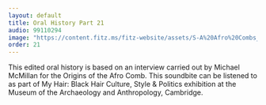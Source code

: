 ```yaml
---
layout: default
title: Oral History Part 21
audio: 99110294
image: "https://content.fitz.ms/fitz-website/assets/S-A%20Afro%20Combs_2013_03_mdb56-16-1.jpg?key=directus-medium-crop"
order: 21
---
```


This edited oral history is based on an interview carried out by Michael McMillan for the Origins of the Afro Comb. This soundbite can be listened to as part of My Hair: Black Hair Culture, Style & Politics exhibition at the Museum of the Archaeology and Anthropology, Cambridge.
